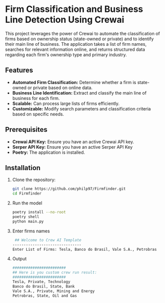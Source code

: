 # Firm Classification and Business Line Detection Using Crewai

This project leverages the power of Crewai to automate the classification of firms based on ownership status (state-owned or private) and to identify their main line of business. The application takes a list of firm names, searches for relevant information online, and returns structured data regarding each firm's ownership type and primary industry.

## Features

- **Automated Firm Classification:** Determine whether a firm is state-owned or private based on online data.
- **Business Line Identification:** Extract and classify the main line of business for each firm.
- **Scalable:** Can process large lists of firms efficiently.
- **Customizable:** Modify search parameters and classification criteria based on specific needs.

## Prerequisites

- **Crewai API Key:** Ensure you have an active Crewai API key.
- **Serper API Key:** Ensure you have an active Serper API Key
- **Poetry:** The application is installed.

## Installation

1. Clone the repository:

   ```bash
   git clone https://github.com/philp97/Firmfinder.git
   cd Firmfinder
   
2. Run the model
   
    ```bash
    poetry install --no-root
    poetry shell
    python main.py

3. Enter firms names   

   ```bash
    ## Welcome to Crew AI Template
   -------------------------------
   Enter List of Firms: Tesla, Banco do Brasil, Vale S.A., Petrobras

4. Output 

   ```bash
   ########################
   ## Here is you custom crew run result:
   ########################
   Tesla, Private, Technology
   Banco do Brasil, State, Bank
   Vale S.A., Private, Mining and Energy
   Petrobras, State, Oil and Gas
